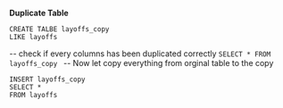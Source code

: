 **Duplicate Table**


```
CREATE TALBE layoffs_copy
LIKE layoffs
```

-- check if every columns has been duplicated correctly
```SELECT * FROM layoffs_copy ```
-- Now let copy everything from orginal table to the copy

```
INSERT layoffs_copy 
SELECT *
FROM layoffs 
```
